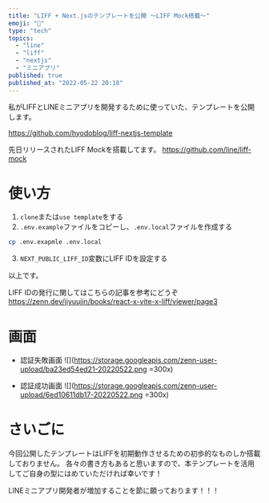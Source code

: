 ```yaml
---
title: "LIFF + Next.jsのテンプレートを公開 〜LIFF Mock搭載〜"
emoji: "🎊"
type: "tech"
topics:
  - "line"
  - "liff"
  - "nextjs"
  - "ミニアプリ"
published: true
published_at: "2022-05-22 20:18"
---
```


私がLIFFとLINEミニアプリを開発するために使っていた、テンプレートを公開します。

https://github.com/hyodoblog/liff-nextjs-template

先日リリースされたLIFF Mockを搭載してます。
https://github.com/line/liff-mock

# 使い方

1. `clone`または`use template`をする
2. `.env.example`ファイルをコピーし、`.env.local`ファイルを作成する
```bash
cp .env.exapmle .env.local
```
3. `NEXT_PUBLIC_LIFF_ID`変数にLIFF IDを設定する

以上です。

LIFF IDの発行に関してはこちらの記事を参考にどうぞ
https://zenn.dev/jiyuujin/books/react-x-vite-x-liff/viewer/page3


# 画面

- 認証失敗画面
![](https://storage.googleapis.com/zenn-user-upload/ba23ed54ed21-20220522.png =300x)

- 認証成功画面
![](https://storage.googleapis.com/zenn-user-upload/6ed10611db17-20220522.png =300x)


# さいごに

今回公開したテンプレートはLIFFを初期動作させるための初歩的なものしか搭載しておりません。
各々の書き方もあると思いますので、本テンプレートを活用してご自身の型にはめていただければ幸いです！

LINEミニアプリ開発者が増加することを節に願っております！！！